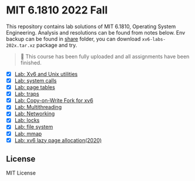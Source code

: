 # MIT 6.1810 2022 Fall

This repository contains lab solutions of MIT 6.1810, Operating System Engineering. Analysis and resolutions can be found from notes below. Env backup can be found in [share](./share) folder, you can download `xv6-labs-202x.tar.xz` package and try.
> :star2: This course has been fully uploaded and all assignments have been finished.

- [x] [Lab: Xv6 and Unix utilities](01-util.md)
- [x] [Lab: system calls](02-syscall.md)
- [x] [Lab: page tables](03-pgtbl.md)
- [x] [Lab: traps](04-traps.md)
- [x] [Lab: Copy-on-Write Fork for xv6](05-cow.md)
- [x] [Lab: Multithreading](06-thread.md)
- [x] [Lab: Networking](07-net.md)
- [x] [Lab: locks](08-lock.md)
- [x] [Lab: file system](09-fs.md)
- [x] [Lab: mmap](10-mmap.md)
- [x] [Lab: xv6 lazy page allocation(2020)](11-lazy.md)

## License
MIT License
